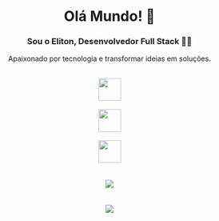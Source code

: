 <div align='center'>
  
# Olá Mundo! 👋 

### Sou o Eliton, Desenvolvedor Full Stack 👨‍💻

Apaixonado por tecnologia e transformar ideias em soluções.

<br>
<div>
  <img style='height: 45px' src="https://skillicons.dev/icons?i=java,typescript,javascript,py&theme=dark" />
</div>
<br>
<div>
<img style='height: 45px' src="https://skillicons.dev/icons?i=spring,nest,postgres,mysql,mongo,react,tailwind,next&theme=dark" />
</div>
<br>
<div>
<img style='height: 45px' src="https://skillicons.dev/icons?i=docker,linux,bash,git&theme=dark" />
</div>
<br>
<br>

<img align='center' style='max-width: 500px' src="https://github-readme-stats-sigma-five.vercel.app/api/top-langs/?username=elitonrosa&theme=dark&show_icons=true&line_height=40&hide=sass&count_private=true&bg_color=0d1117" />
<br>
<br>
<br>


<img align='center' style='max-width: 500px' src="https://github-readme-stats-sigma-five.vercel.app/api?username=elitonrosa&theme=dark&count_private=true&bg_color=0d1117"/>

</div>
